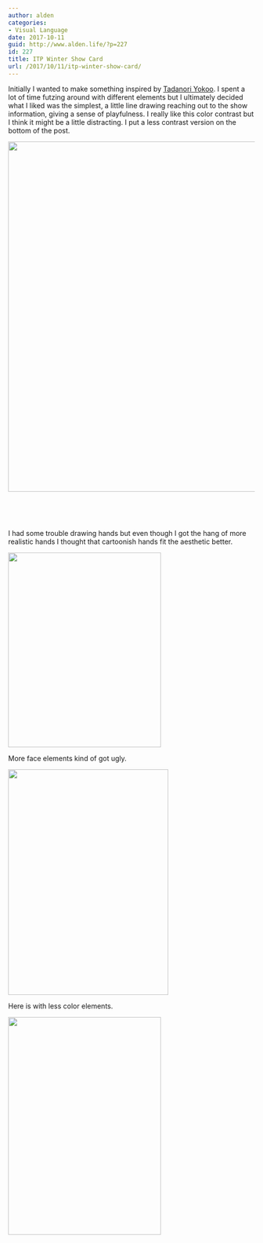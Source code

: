 ```yaml
---
author: alden
categories:
- Visual Language
date: 2017-10-11
guid: http://www.alden.life/?p=227
id: 227
title: ITP Winter Show Card
url: /2017/10/11/itp-winter-show-card/
---
```


Initially I wanted to make something inspired by [Tadanori Yokoo](http://50watts.com/Tadanori-Yokoo-posters). I spent a lot of time futzing around with different elements but I ultimately decided what I liked was the simplest, a little line drawing reaching out to the show information, giving a sense of playfulness. I really like this color contrast but I think it might be a little distracting. I put a less contrast version on the bottom of the post.

<img class="alignnone wp-image-230 size-full" src="http://www.alden.life/wp-content/uploads/2017/10/Poster.png" alt="" width="505" height="714" srcset="http://www.alden.life/wp-content/uploads/2017/10/Poster.png 505w, http://www.alden.life/wp-content/uploads/2017/10/Poster-212x300.png 212w" sizes="(max-width: 505px) 100vw, 505px" />

&nbsp;

&nbsp;

I had some trouble drawing hands but even though I got the hang of more realistic hands I thought that cartoonish hands fit the aesthetic better.

<img class="alignnone wp-image-228 size-full" src="http://www.alden.life/wp-content/uploads/2017/10/Hands.png" alt="" width="312" height="397" srcset="http://www.alden.life/wp-content/uploads/2017/10/Hands.png 312w, http://www.alden.life/wp-content/uploads/2017/10/Hands-236x300.png 236w" sizes="(max-width: 312px) 100vw, 312px" />

More face elements kind of got ugly.

<img class="alignnone wp-image-231" src="http://www.alden.life/wp-content/uploads/2017/10/Poster4-213x300.png" alt="" width="327" height="460" />

Here is with less color elements.

<img class="alignnone wp-image-232 " src="http://www.alden.life/wp-content/uploads/2017/10/Poster2-211x300.png" alt="" width="312" height="444" srcset="http://www.alden.life/wp-content/uploads/2017/10/Poster2-211x300.png 211w, http://www.alden.life/wp-content/uploads/2017/10/Poster2.png 493w" sizes="(max-width: 312px) 100vw, 312px" />

